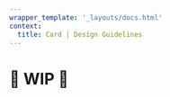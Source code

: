 ```yaml
---
wrapper_template: '_layouts/docs.html'
context:
  title: Card | Design Guidelines
---
```


# 🚧 WIP 🚧
